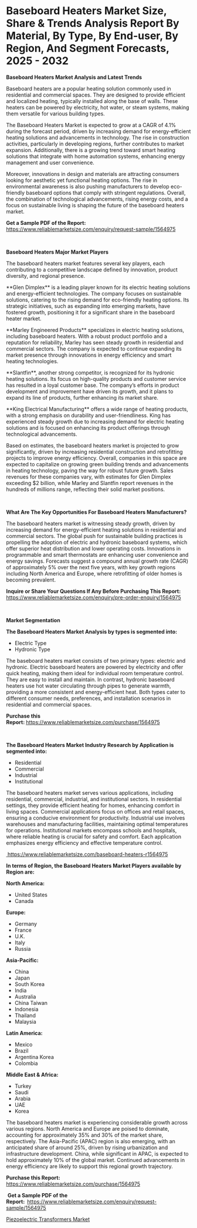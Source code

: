<p><h1>Baseboard Heaters Market Size, Share & Trends Analysis Report By Material, By Type, By End-user, By Region, And Segment Forecasts, 2025 - 2032</h1></p><p><strong>Baseboard Heaters Market Analysis and Latest Trends</strong></p>
<p><p>Baseboard heaters are a popular heating solution commonly used in residential and commercial spaces. They are designed to provide efficient and localized heating, typically installed along the base of walls. These heaters can be powered by electricity, hot water, or steam systems, making them versatile for various building types.  </p><p>The Baseboard Heaters Market is expected to grow at a CAGR of 4.1% during the forecast period, driven by increasing demand for energy-efficient heating solutions and advancements in technology. The rise in construction activities, particularly in developing regions, further contributes to market expansion. Additionally, there is a growing trend toward smart heating solutions that integrate with home automation systems, enhancing energy management and user convenience.  </p><p>Moreover, innovations in design and materials are attracting consumers looking for aesthetic yet functional heating options. The rise in environmental awareness is also pushing manufacturers to develop eco-friendly baseboard options that comply with stringent regulations. Overall, the combination of technological advancements, rising energy costs, and a focus on sustainable living is shaping the future of the baseboard heaters market.</p></p>
<p><strong>Get a Sample PDF of the Report:&nbsp;</strong> <a href="https://www.reliablemarketsize.com/enquiry/request-sample/1564975?utm_campaign=2625&utm_medium=2&utm_source=Github&utm_content=ia&utm_term=22022025&utm_id=baseboard-heaters">https://www.reliablemarketsize.com/enquiry/request-sample/1564975</a></p>
<p>&nbsp;</p>
<p><strong>Baseboard Heaters Major Market Players</strong></p>
<p><p>The baseboard heaters market features several key players, each contributing to a competitive landscape defined by innovation, product diversity, and regional presence.</p><p>**Glen Dimplex** is a leading player known for its electric heating solutions and energy-efficient technologies. The company focuses on sustainable solutions, catering to the rising demand for eco-friendly heating options. Its strategic initiatives, such as expanding into emerging markets, have fostered growth, positioning it for a significant share in the baseboard heater market.</p><p>**Marley Engineered Products** specializes in electric heating solutions, including baseboard heaters. With a robust product portfolio and a reputation for reliability, Marley has seen steady growth in residential and commercial sectors. The company is expected to continue expanding its market presence through innovations in energy efficiency and smart heating technologies.</p><p>**Slantfin**, another strong competitor, is recognized for its hydronic heating solutions. Its focus on high-quality products and customer service has resulted in a loyal customer base. The company’s efforts in product development and improvement have driven its growth, and it plans to expand its line of products, further enhancing its market share.</p><p>**King Electrical Manufacturing** offers a wide range of heating products, with a strong emphasis on durability and user-friendliness. King has experienced steady growth due to increasing demand for electric heating solutions and is focused on enhancing its product offerings through technological advancements.</p><p>Based on estimates, the baseboard heaters market is projected to grow significantly, driven by increasing residential construction and retrofitting projects to improve energy efficiency. Overall, companies in this space are expected to capitalize on growing green building trends and advancements in heating technology, paving the way for robust future growth. Sales revenues for these companies vary, with estimates for Glen Dimplex exceeding $2 billion, while Marley and Slantfin report revenues in the hundreds of millions range, reflecting their solid market positions.</p></p>
<p>&nbsp;</p>
<p><strong>What Are The Key Opportunities For Baseboard Heaters Manufacturers?</strong></p>
<p><p>The baseboard heaters market is witnessing steady growth, driven by increasing demand for energy-efficient heating solutions in residential and commercial sectors. The global push for sustainable building practices is propelling the adoption of electric and hydronic baseboard systems, which offer superior heat distribution and lower operating costs. Innovations in programmable and smart thermostats are enhancing user convenience and energy savings. Forecasts suggest a compound annual growth rate (CAGR) of approximately 5% over the next five years, with key growth regions including North America and Europe, where retrofitting of older homes is becoming prevalent.</p></p>
<p><strong>Inquire or Share Your Questions If Any Before Purchasing This Report:</strong> <a href="https://www.reliablemarketsize.com/enquiry/pre-order-enquiry/1564975?utm_campaign=2625&utm_medium=2&utm_source=Github&utm_content=ia&utm_term=22022025&utm_id=baseboard-heaters">https://www.reliablemarketsize.com/enquiry/pre-order-enquiry/1564975</a></p>
<p>&nbsp;</p>
<p><strong>Market Segmentation</strong></p>
<p><strong>The Baseboard Heaters Market Analysis by types is segmented into:</strong></p>
<p><ul><li>Electric Type</li><li>Hydronic Type</li></ul></p>
<p><p>The baseboard heaters market consists of two primary types: electric and hydronic. Electric baseboard heaters are powered by electricity and offer quick heating, making them ideal for individual room temperature control. They are easy to install and maintain. In contrast, hydronic baseboard heaters use hot water circulating through pipes to generate warmth, providing a more consistent and energy-efficient heat. Both types cater to different consumer needs, preferences, and installation scenarios in residential and commercial spaces.</p></p>
<p><strong>Purchase this Report:&nbsp;</strong><a href="https://www.reliablemarketsize.com/purchase/1564975?utm_campaign=2625&utm_medium=2&utm_source=Github&utm_content=ia&utm_term=22022025&utm_id=baseboard-heaters">https://www.reliablemarketsize.com/purchase/1564975</a></p>
<p>&nbsp;</p>
<p><strong>The Baseboard Heaters Market Industry Research by Application is segmented into:</strong></p>
<p><ul><li>Residential</li><li>Commercial</li><li>Industrial</li><li>Institutional</li></ul></p>
<p><p>The baseboard heaters market serves various applications, including residential, commercial, industrial, and institutional sectors. In residential settings, they provide efficient heating for homes, enhancing comfort in living spaces. Commercial applications focus on offices and retail spaces, ensuring a conducive environment for productivity. Industrial use involves warehouses and manufacturing facilities, maintaining optimal temperatures for operations. Institutional markets encompass schools and hospitals, where reliable heating is crucial for safety and comfort. Each application emphasizes energy efficiency and effective temperature control.</p></p>
<p><a href="https://www.reliablemarketsize.com/baseboard-heaters-r1564975?utm_campaign=2625&utm_medium=2&utm_source=Github&utm_content=ia&utm_term=22022025&utm_id=baseboard-heaters">&nbsp;https://www.reliablemarketsize.com/baseboard-heaters-r1564975</a></p>
<p><strong>In terms of Region, the Baseboard Heaters Market Players available by Region are:</strong></p>
<p>
    <p> <strong> North America: </strong>
        <ul>
            <li>United States</li>
            <li>Canada</li>
        </ul>
        </p> 
    <p> <strong> Europe: </strong>
        <ul>
            <li>Germany</li>
            <li>France</li>
            <li>U.K.</li>
            <li>Italy</li>
            <li>Russia</li>
        </ul>
        </p> 
    <p> <strong> Asia-Pacific: </strong>
        <ul>
            <li>China</li>
            <li>Japan</li>
            <li>South Korea</li>
            <li>India</li>
            <li>Australia</li>
            <li>China Taiwan</li>
            <li>Indonesia</li>
            <li>Thailand</li>
            <li>Malaysia</li>
        </ul>
        </p> 
    <p> <strong> Latin America: </strong>
        <ul>
            <li>Mexico</li>
            <li>Brazil</li>
            <li>Argentina Korea</li>
            <li>Colombia</li>
        </ul>
        </p> 
    <p> <strong> Middle East & Africa: </strong>
        <ul>
            <li>Turkey</li>
            <li>Saudi</li>
            <li>Arabia</li>
            <li>UAE</li>
            <li>Korea</li>
        </ul>
    </p>
    </p>
<p><p>The baseboard heaters market is experiencing considerable growth across various regions. North America and Europe are poised to dominate, accounting for approximately 35% and 30% of the market share, respectively. The Asia-Pacific (APAC) region is also emerging, with an anticipated share of around 25%, driven by rising urbanization and infrastructure development. China, while significant in APAC, is expected to hold approximately 10% of the global market. Continued advancements in energy efficiency are likely to support this regional growth trajectory.</p></p>
<p><strong>Purchase this Report: </strong><a href="https://www.reliablemarketsize.com/purchase/1564975?utm_campaign=2625&utm_medium=2&utm_source=Github&utm_content=ia&utm_term=22022025&utm_id=baseboard-heaters">https://www.reliablemarketsize.com/purchase/1564975</a></p>
<p>&nbsp;<strong>Get a Sample PDF of the Report:&nbsp;&nbsp;</strong><a href="https://www.reliablemarketsize.com/enquiry/request-sample/1564975?utm_campaign=2625&utm_medium=2&utm_source=Github&utm_content=ia&utm_term=22022025&utm_id=baseboard-heaters">https://www.reliablemarketsize.com/enquiry/request-sample/1564975</a></p>
<p><strong></strong></p>
<p><p><a href="https://github.com/tumacaakesha78/Market-Research-Report-List-1/blob/main/piezoelectric-transformers-market.md?utm_campaign=2625&utm_medium=2&utm_source=Github&utm_content=ia&utm_term=22022025&utm_id=baseboard-heaters">Piezoelectric Transformers Market</a></p></p>